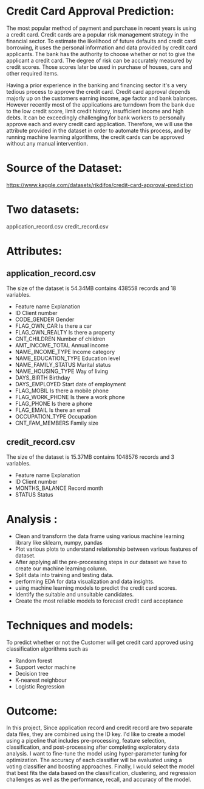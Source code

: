 # Credit Card Approval Prediction:

The most popular method of payment and purchase in recent years is using a credit card. Credit cards are a popular risk management strategy in the financial sector. To estimate the likelihood of future defaults and credit card borrowing, it uses the personal information and data provided by credit card applicants. The bank has the authority to choose whether or not to give the applicant a credit card. The degree of risk can be accurately measured by credit scores. Those scores later be used in purchase of houses, cars and other required items. 

Having a prior experience in the banking and financing sector it's a very tedious process to approve the credit card. Credit card approval depends majorly up on the customers earning income, age factor and bank balances. However recently most of the applications are turndown from the bank due to the low credit score, limit credit history, insufficient income and high debts.  It can be exceedingly challenging for bank workers to personally approve each and every credit card application. Therefore, we will use the attribute provided in the dataset in order to automate this process, and by running machine learning algorithms, the credit cards can be approved without any manual intervention.

# Source of the Dataset:
https://www.kaggle.com/datasets/rikdifos/credit-card-approval-prediction

# Two datasets:
application_record.csv
credit_record.csv

# Attributes:
## application_record.csv
The size of the dataset is 54.34MB contains 438558 records and 18 variables.

- Feature name	Explanation
- ID	Client number
- CODE_GENDER	Gender
- FLAG_OWN_CAR	Is there a car
- FLAG_OWN_REALTY	Is there a property
- CNT_CHILDREN	Number of children
- AMT_INCOME_TOTAL	Annual income
- NAME_INCOME_TYPE	Income category
- NAME_EDUCATION_TYPE	Education level
- NAME_FAMILY_STATUS	Marital status
- NAME_HOUSING_TYPE	Way of living
- DAYS_BIRTH	Birthday
- DAYS_EMPLOYED	Start date of employment
- FLAG_MOBIL	Is there a mobile phone
- FLAG_WORK_PHONE	Is there a work phone
- FLAG_PHONE	Is there a phone
- FLAG_EMAIL	Is there an email
- OCCUPATION_TYPE	Occupation
- CNT_FAM_MEMBERS	Family size

## credit_record.csv
The size of the dataset is 15.37MB contains 1048576 records and 3 variables.

- Feature name	Explanation
- ID	Client number
- MONTHS_BALANCE	Record month
- STATUS	Status

# Analysis :
- Clean and transform the data frame using various machine learning library like sklearn, numpy, pandas
- Plot various plots to understand relationship between various features of dataset.
- After applying all the pre-processing steps in our dataset we have to create our machine learning column.
- Split data into training and testing data.
- performing EDA for data visualization and data insights.
- using machine learning models to predict the credit card scores.
- Identify the suitable and unsuitable candidates.
- Create the most reliable models to forecast credit card acceptance

# Techniques and models:
To predict whether or not the Customer will get credit card approved using classification algorithms such as
- Random forest
- Support vector machine
- Decision tree
- K-nearest neighbour
- Logistic Regression

# Outcome:
In this project, Since application record and credit record are two separate data files, they are combined using the ID key. I'd like to create a model using a pipeline that includes pre-processing, feature selection, classification, and post-processing after completing exploratory data analysis. I want to fine-tune the model using hyper-parameter tuning for optimization. The accuracy of each classifier will be evaluated using a voting classifier and boosting approaches. Finally, I would select the model that best fits the data based on the classification, clustering, and regression challenges as well as the performance, recall, and accuracy of the model.

